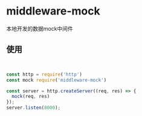 # middleware-mock

本地开发的数据mock中间件

## 使用

``` javascript


const http = require('http')
const mock require('middleware-mock')

const server = http.createServer((req, res) => {
  mock(req, res)
});
server.listen(8000);

```